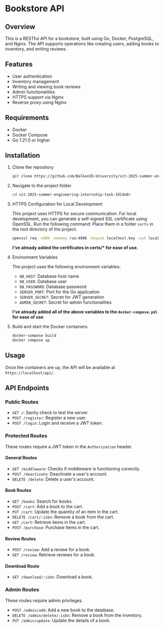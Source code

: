 # Bookstore API

## Overview

This is a RESTful API for a bookstore, built using Go, Docker, PostgreSQL, and Nginx. The API supports operations like creating users, adding books to inventory, and writing reviews.

## Features

- User authentication
- Inventory management
- Writing and viewing book reviews
- Admin functionalities
- HTTPS support via Nginx
- Reverse proxy using Nginx

## Requirements

- Docker
- Docker Compose
- Go 1.21.0 or higher

## Installation

1. Clone the repository
    ```bash
    git clone https://github.com/BalkanID-University/vit-2025-summer-engineering-internship-task-35C4n0r
    ```

2. Navigate to the project folder
    ```bash
    cd vit-2025-summer-engineering-internship-task-35C4n0r
    ```

3. HTTPS Configuration for Local Development

    This project uses HTTPS for secure communication. For local development, you can generate a self-signed SSL certificate using OpenSSL. Run the following command:
   Place them in a folder ```certs``` in the root directory of the project.
    ```bash
    openssl req -x509 -newkey rsa:4096 -keyout localhost.key -out localhost.crt -days 365 -nodes -subj "/CN=localhost"
    ```
   **I've already added the certificates in certs/\* for ease of use.**

4. Environment Variables

    The project uses the following environment variables:
    - `DB_HOST`: Database host name
    - `DB_USER`: Database user
    - `DB_PASSWORD`: Database password
    - `SERVER_PORT`: Port for the Go application
    - `SERVER_SECRET`: Secret for JWT generation
    - `ADMIN_SECRET`: Secret for admin functionalities
    
    **I've already added all of the above variables to the ```docker-compose.yml``` for ease of use**

5. Build and start the Docker containers
    ```bash
    docker-compose build
    docker compose up
    ```

## Usage

Once the containers are up, the API will be available at `https://localhost/api/`.

## API Endpoints

### Public Routes

- `GET /`: Sanity check to test the server.
- `POST /register`: Register a new user.
- `POST /login`: Login and receive a JWT token.

### Protected Routes

These routes require a JWT token in the `Authorization` header.

#### General Routes

- `GET /middleware`: Checks if middleware is functioning correctly.
- `POST /deactivate`: Deactivate a user's account.
- `DELETE /delete`: Delete a user's account.

#### Book Routes

- `GET /books`: Search for books.
- `POST /cart`: Add a book to the cart.
- `PUT /cart`: Update the quantity of an item in the cart.
- `DELETE /cart/:isbn`: Remove a book from the cart.
- `GET /cart`: Retrieve items in the cart.
- `POST /purchase`: Purchase items in the cart.

#### Review Routes

- `POST /review`: Add a review for a book.
- `GET /review`: Retrieve reviews for a book.

#### Download Route

- `GET /download/:isbn`: Download a book.

### Admin Routes

These routes require admin privileges.

- `POST /admin/add`: Add a new book to the database.
- `DELETE /admin/delete/:isbn`: Remove a book from the inventory.
- `PUT /admin/update`: Update the details of a book.




